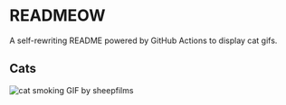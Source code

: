 # READMEOW

A self-rewriting README powered by GitHub Actions to display cat gifs.

## Cats

![cat smoking GIF by sheepfilms](https://media0.giphy.com/media/l0ExdMHUDKteztyfe/200.gif?cid=9acd02dagp6endndbw9jzetj6jl1eeb4ctrlqu2tisqhwzyb&ep=v1_gifs_search&rid=200.gif&ct=g)
